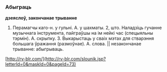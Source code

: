 ### Абыграць
**дзеяслоў, закончанае трыванне**

1. Перамагчы каго-н. у гульні. А. у шахматы. 2, што. Наладзіць гучанне музычнага інструмента, пайграўшы на ім нейкі час (спецыяльны тэрмін). А. скрыпку. 3. Выкарыстаць у сваіх мэтах для стварэння большага ўражання (размоўнае). А. слова. || незакончанае трыванне: абыгрываць.

<a rel="author">[http://rv-blr.com/](http://rv-blr.com/slounik.jsp?letterId=0&maskId=0&pageId=73)</a>
